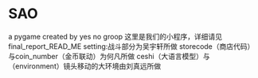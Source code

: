 # SAO
a pygame created by yes no groop
这里是我们的小程序，详细请见final_report_READ_ME
setting:战斗部分为吴宇轩所做
storecode（商店代码）与coin_number（金币联动）为何凡所做
ceshi（大语言模型）与（environment）镜头移动的大环境由刘真远所做
